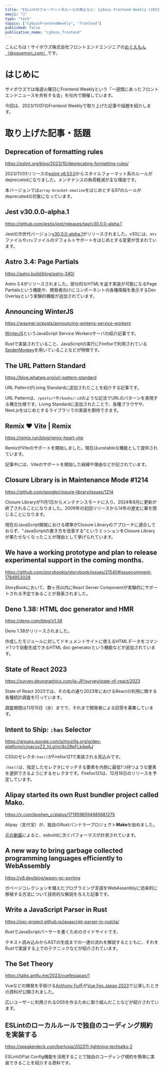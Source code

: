 ```yaml
---
title: "ESLintのフォーマット系ルールの廃止など: Cybozu Frontend Weekly (2023-11-07号)"
emoji: "🚮"
type: "tech"
topics: ["CybozuFrontendWeekly", "frontend"]
published: false
publication_name: "cybozu_frontend"
---
```


こんにちは！サイボウズ株式会社フロントエンドエンジニアの[おぐえもん（@oguemon_com）](https://x.com/oguemon_com)です。

# はじめに

サイボウズでは毎週火曜日にFrontend Weeklyという「一週間にあったフロントエンドニュースを共有する会」を社内で開催しています。

今回は、2023/11/07のFrontend Weeklyで取り上げた記事や話題を紹介します。

# 取り上げた記事・話題

## Deprecation of formatting rules

https://eslint.org/blog/2023/10/deprecating-formatting-rules/

2023/11/03リリースの[eslint v8.53.0](https://github.com/eslint/eslint/releases/tag/v8.53.0)からスタイルフォーマット系のルールがdeprecatedになりました。メンテナンスの負荷軽減が主な理由です。

本バージョンでは`array-bracket-newline`をはじめとする67のルールがdeprecatedの対象になっています。

## Jest v30.0.0-alpha.1

https://github.com/jestjs/jest/releases/tag/v30.0.0-alpha.1

Jestの次世代バージョン[v30.0.0-alpha.1](https://github.com/jestjs/jest/releases/tag/v30.0.0-alpha.1)がリリースされました。v30には、`mts`ファイルや`cts`ファイルのデフォルトサポートをはじめとする変更が含まれています。

## Astro 3.4: Page Partials

https://astro.build/blog/astro-340/

Astro 3.4がリリースされました。部分的なHTMLを返す実装が可能になるPage Partialsという機能や、開発者向けにコンポーネントの各種情報を表示するDev Overlayという実験的機能が追加されています。

## Announcing WinterJS

https://wasmer.io/posts/announcing-winterjs-service-workers

[WinterJS](https://wasmer.io/wasmer/winterjs)というJavaScript Service Workersサーバの紹介記事です。

Rustで実装されていること、JavaScriptの実行にFirefoxで利用されている[SpiderMonkey](https://spidermonkey.dev/)を用いていることなどが特徴です。

## The URL Pattern Standard

https://blog.whatwg.org/url-pattern-standard

URL PatternがLiving Standardに追加されたことを紹介する記事です。

URL Patternは、`/posts/*`や`/books/:id`のような記法でURLのパターンを表現する構文仕様です。Living Standardに追加されたことで、各種ブラウザや、Next.jsをはじめとするライブラリでの実装を期待できます。

## Remix ❤️ Vite | Remix

https://remix.run/blog/remix-heart-vite

RemixがViteのサポートを開始しました。現在はunstableな機能として提供されています。

記事中には、Viteのサポートを開始した経緯や理由などが記されています。

## Closure Library is in Maintenance Mode #1214

https://github.com/google/closure-library/issues/1214

Closure Libraryが11月1日からメンテナンスモードに入り、2024年8月に更新が終了されることになりました。2009年の初回リリースから14年の歴史に幕を閉じることになります。

現在のJavaScript開発における標準がClosure Libraryのアプローチに適合しておらず、"JavaScriptの書き方を改善する"というミッションをClosure Libraryが果たせなくなったことが理由として挙げられています。

## We have a working prototype and plan to release experimental support in the coming months.

https://github.com/storybookjs/storybook/issues/21540#issuecomment-1784953028

StoryBookにおいて、数ヶ月以内にReact Server Componentが実験的にサポートされる予定であることが発表されました。

## Deno 1.38: HTML doc generator and HMR

https://deno.com/blog/v1.38

Deno 1.38がリリースされました。

作成したモジュールに対してドキュメントサイトに使えるHTMLデータをコマンド1つで自動生成できるHTML doc generatorという機能などが追加されています。

## State of React 2023

https://survey.devographics.com/ja-JP/survey/state-of-react/2023

State of React 2023では、その名の通り2023年におけるReactの利用に関する各種統計調査を行っています。

調査期間は11月15日（水）までで、それまで開発者による回答を募集しています。

## Intent to Ship: `:has` Selector

https://groups.google.com/a/mozilla.org/g/dev-platform/c/oacuvZ2_hLg/m/4o28pFLkAwAJ

CSSのセレクタ`:has()`がFirefox121で実装される見込みです。

`:has()`は、指定したセレクタにマッチする要素を内側に最低1つ持つような要素を選択できるようにするセレクタです。Firefox121は、12月19日のリリースを予定しています。

## Alipay started its own Rust bundler project called Mako.

https://x.com/boshen_c/status/1719596594985681275

Alipay（支付宝）が、独自のRustバンドラープロジェクト**Mako**を始めました。

[元の動画](https://www.bilibili.com/video/BV15c411d7FZ/)によると、esbuildに次ぐパフォーマスが計測されています。

## A new way to bring garbage collected programming languages efficiently to WebAssembly

https://v8.dev/blog/wasm-gc-porting

ガベージコレクションを備えたプログラミング言語をWebAssemblyに効率的に移植する方法について技術的な解説を与えた記事です。

## Write a JavaScript Parser in Rust

https://oxc-project.github.io/javascript-parser-in-rust/ja/

RustでJavaScriptパーサーを書くためのガイドサイトです。

テキスト読み込みからASTの生成までの一連の流れを解説するとともに、それをRustで実装する上でのテクニックなどが紹介されています。

## The Set Theory

https://talks.antfu.me/2023/vuefesjapan/1

Vueなどの開発を手掛ける[Anthony Fu](https://antfu.me/)氏が[Vue Fes Japan 2023](https://vuefes.jp/2023/)で公演したときの資料が公開されました。

広いユーザーに利用されるOSSを作るために取り組んだことなどが紹介されています。

## ESLintのローカルルールで独自のコーディング規約を実装する

https://speakerdeck.com/berlysia/202311-lightning-techtalks-2

ESLintのFlat Config機能を活用することで独自のコーディング規約を簡単に実装できることを紹介する資料です。
